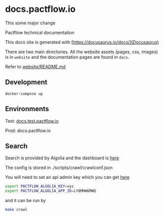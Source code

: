 # docs.pactflow.io

This some major change

Pactflow technical documentation

This doco site is generated with [https://docusaurus.io/docs/](Docusaurus)

There are two main directories. All the website assets (pages, css, images) is in `website` and the
documentation pages are found in `docs`.

Refer to [website/README.md](website/README.md)

## Development

`docker-compose up`

## Environments

Test: [docs.test.pactflow.io](https://docs.test.pactflow.io)

Prod: docs.pactflow.io


## Search

Search is provided by Algolia and the dashboard is [here](https://www.algolia.com/apps/LY8MHW6MWQ/dashboard)

The config is stored in ./scripts/crawl/crawlconf.json

You will need to set an api admin key which you can get [here](https://www.algolia.com/account/api-keys/all?applicationId=LY8MHW6MWQ)

```bash
export PACTFLOW_ALGOLIA_KEY=xyz
export PACTFLOW_ALGOLIA_APP_ID=LY8MHW6MWQ
```

and it can be run by 

```bash
make crawl
```
